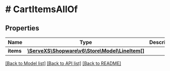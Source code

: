 # # CartItemsAllOf

## Properties

Name | Type | Description | Notes
------------ | ------------- | ------------- | -------------
**items** | [**\ServeXS\Shopware\v6\Store\Model\LineItem[]**](LineItem.md) |  | [optional]

[[Back to Model list]](../../README.md#models) [[Back to API list]](../../README.md#endpoints) [[Back to README]](../../README.md)
